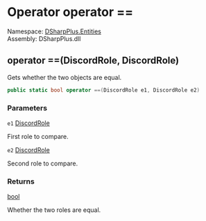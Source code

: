 # Operator operator ==

Namespace: [DSharpPlus.Entities](DSharpPlus.Entities.md)  
Assembly: DSharpPlus.dll

## <a id="DSharpPlus_Entities_DiscordRole_op_Equality_DSharpPlus_Entities_DiscordRole_DSharpPlus_Entities_DiscordRole_"></a>operator ==\(DiscordRole, DiscordRole\)

Gets whether the two <xref href="DSharpPlus.Entities.DiscordRole" data-throw-if-not-resolved="false"></xref> objects are equal.

```csharp
public static bool operator ==(DiscordRole e1, DiscordRole e2)
```

### Parameters

`e1` [DiscordRole](DSharpPlus.Entities.DiscordRole.md)

First role to compare.

`e2` [DiscordRole](DSharpPlus.Entities.DiscordRole.md)

Second role to compare.

### Returns

[bool](https://learn.microsoft.com/dotnet/api/system.boolean)

Whether the two roles are equal.

